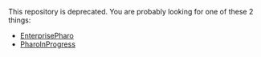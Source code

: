 This repository is deprecated. You are probably looking for one of
these 2 things:

- [EnterprisePharo](https://github.com/SquareBracketAssociates/EnterprisePharo/)
- [PharoInProgress](https://github.com/SquareBracketAssociates/PharoInProgress/)
